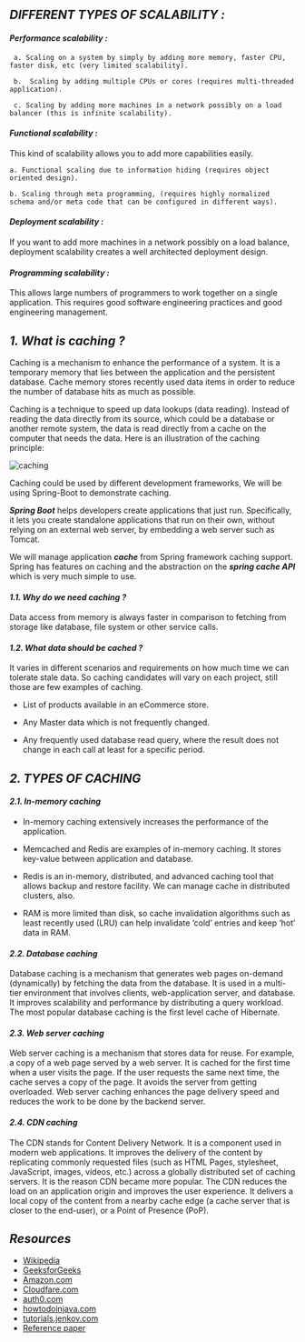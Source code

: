 <!--## Sections 
- [DIFFERENT TYPES OF SCALABILITY](#header)
- [Performance scalability](#performance-scalabilitys)
- [Functional scalability](#functional-scalability)
- [Deployment scalability](#deployment-scalability)
- [Programming scalability](#programming-scalability)
- [Caching](#caching-diagram)
- [1. What is caching ?](#1.what-is-caching-?)
- [1.1. Why do we need caching?](#why-do-we-need-caching?)
- [1.2. What data should be cached?](#What-data-should-be-cached?)
- [2. TYPES OF CACHING](#2.type-of-caching)
- [2.1. In-memory caching](#2.1.in-memory-caching)
- [2.2. Database caching](#2.2.database-caching)
- [2.3. Web server caching](#2.3.web-server-caching)
- [2.4. Database caching](#2.4.cdn-caching)
-->

## **_DIFFERENT TYPES OF SCALABILITY :_** 

#### **_Performance scalability :_**

     a. Scaling on a system by simply by adding more memory, faster CPU, faster disk, etc (very limited scalability).

     b.  Scaling by adding multiple CPUs or cores (requires multi-threaded application).

     c. Scaling by adding more machines in a network possibly on a load balancer (this is infinite scalability).

#### _**_Functional scalability :_**_
 This kind of scalability allows you to add more capabilities easily.

    a. Functional scaling due to information hiding (requires object oriented design).

    b. Scaling through meta programming, (requires highly normalized schema and/or meta code that can be configured in different ways).

#### _**_Deployment scalability :_**_
  If you want to add more machines in a network possibly on a load balance, deployment scalability creates a well architected deployment design.

#### _Programming scalability :_
This allows large numbers of programmers to work together on a single application. This requires good software engineering practices and good engineering management.


## _1. What is caching ?_

Caching is a mechanism to enhance the performance of a system. It is a temporary memory that lies between the application and the persistent database. Cache memory stores recently used data items in order to reduce the number of database hits as much as possible.

Caching is a technique to speed up data lookups (data reading). Instead of reading the data directly from its source, which could be a database or another remote system, the data is read directly from a cache on the computer that needs the data. Here is an illustration of the caching principle:

![caching](https://user-images.githubusercontent.com/66433177/125092881-661e4f00-e0ef-11eb-8c12-656fd4876adb.png)

Caching could be used by different development frameworks, We will be using Spring-Boot to demonstrate caching.  

**_Spring Boot_** helps developers create applications that just run. Specifically, it lets you create standalone applications that run on their own, without relying on an external web server, by embedding a web server such as Tomcat. 

We will manage application **_cache_** from Spring framework caching support. 
Spring has features on caching and the abstraction on the **_spring cache API_** which is very much simple to use.



#### _1.1. Why do we need caching ?_

Data access from memory is always faster in comparison to fetching from storage like database, file system or other service calls.

#### _1.2. What data should be cached ?_

It varies in different scenarios and requirements on how much time we can tolerate stale data.
So caching candidates will vary on each project, still those are few examples of caching.

- List of products available in an eCommerce store.
* Any Master data which is not frequently changed.
- Any frequently used database read query, where the result does not change in each call at least for a specific period.

## _2. TYPES OF CACHING_

#### _2.1. In-memory caching_
   - In-memory caching extensively  increases the performance of the application.

   - Memcached and Redis are examples of in-memory caching. It stores key-value between application and database.

   - Redis is an in-memory, distributed, and advanced caching tool that allows backup and restore facility. We can manage cache in distributed clusters, also.

   - RAM is more limited than disk, so cache invalidation algorithms such as least recently used (LRU) can help invalidate ‘cold’ entries and keep ‘hot’ data in RAM.

#### _2.2. Database caching_
Database caching is a mechanism that generates web pages on-demand (dynamically) by fetching the data from the database. It is used in a multi-tier environment that involves clients, web-application server, and database. It improves scalability and performance by distributing a query workload. The most popular database caching is the first level cache of Hibernate.

#### _2.3. Web server caching_
Web server caching is a mechanism that stores data for reuse. For example, a copy of a web page served by a web server. It is cached for the first time when a user visits the page. If the user requests the same next time, the cache serves a copy of the page. It avoids the server from getting overloaded. Web server caching enhances the page delivery speed and reduces the work to be done by the backend server.

#### _2.4. CDN caching_
The CDN stands for Content Delivery Network. It is a component used in modern web applications. It improves the delivery of the content by replicating commonly requested files (such as HTML Pages, stylesheet, JavaScript, images, videos, etc.) across a globally distributed set of caching servers.
It is the reason CDN became more popular. The CDN reduces the load on an application origin and improves the user experience. It delivers a local copy of the content from a nearby cache edge (a cache server that is closer to the end-user), or a Point of Presence (PoP).

## _Resources_
- [Wikipedia](https://en.wikipedia.org/wiki/Cache_(computing))
- [GeeksforGeeks](https://www.geeksforgeeks.org/cache-memory/)
- [Amazon.com](https://aws.amazon.com/caching/#:~:text=In%20computing%2C%20a%20cache%20is,the%20data's%20primary%20storage%20location.)
- [Cloudfare.com](https://www.cloudflare.com/en-in/learning/cdn/what-is-caching/)
- [auth0.com](https://auth0.com/blog/what-is-caching-and-how-it-works/#Types-of-Caching)
- [howtodoinjava.com](https://howtodoinjava.com/spring-boot2/spring-boot-cache-example/)
- [tutorials.jenkov.com](http://tutorials.jenkov.com/software-architecture/caching-techniques.html)
- [Reference paper](https://arxiv.org/pdf/1805.11721.pdf)
